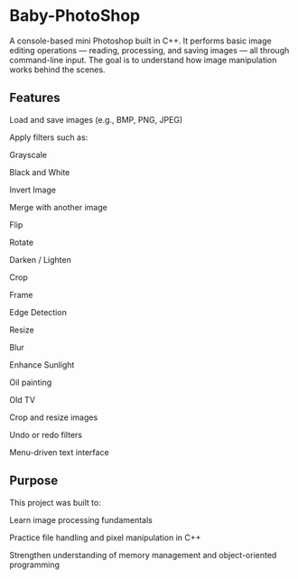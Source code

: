 # Baby-PhotoShop
A console-based mini Photoshop built in C++.
It performs basic image editing operations — reading, processing, and saving images — all through command-line input.
The goal is to understand how image manipulation works behind the scenes.

## Features
Load and save images (e.g., BMP, PNG, JPEG)

Apply filters such as:

  Grayscale
    
  Black and White
    
  Invert Image
    
  Merge with another image
    
  Flip
    
  Rotate
    
  Darken / Lighten
    
  Crop
    
  Frame
    
  Edge Detection
    
  Resize
    
  Blur

  Enhance Sunlight
    
  Oil painting
    
  Old TV
  
Crop and resize images

Undo or redo filters

Menu-driven text interface

## Purpose

This project was built to:

Learn image processing fundamentals

Practice file handling and pixel manipulation in C++ 

Strengthen understanding of memory management and object-oriented programming
